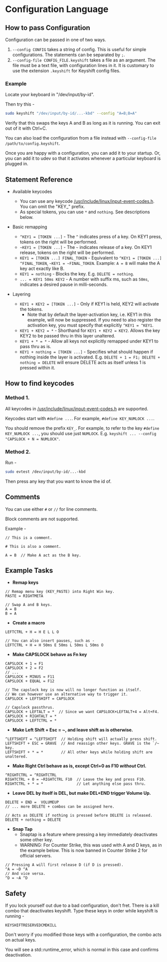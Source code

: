 # Configuration Language

## How to pass Configuration

Configuration can be passed in one of two ways.
1. `--config CONFIG` takes a string of config. This is useful for simple configurations. The statements can be separated by `;`.
2. `--config-file CONFIG_FILE.keyshift` takes a file as an argument. The file must be a text file, with configuration lines in it. It is customary to use the extension `.keyshift` for Keyshift config files.

### Example
Locate your keyboard in "/dev/input/by-id".

Then try this -

```sh
sudo keyshift "/dev/input/by-id/...-kbd" --config "A=B;B=A"
```

Verify that this swaps the keys A and B as long as it is running. You can exit out of it with Ctrl+C.

You can also load the configuration from a file instead with `--config-file /path/to/config.keyshift`.

Once you are happy with a configuration, you can add it to your startup. Or, you can add it to udev so that it activates whenever a particular keyboard is plugged in.

## Statement Reference

- Available keycodes
  - You can use any keycode [/usr/include/linux/input-event-codes.h](https://github.com/torvalds/linux/blob/master/include/uapi/linux/input-event-codes.h). You can omit the "KEY_" prefix.
  - As special tokens, you can use `*` and `nothing`. See descriptions below.

- Basic remapping
  - `^KEY1 = [TOKEN ...]` - The `^` indicates press of a key. On KEY1 press, tokens on the right will be performed.
  - `~KEY1 = [TOKEN ...]` - The `~` indicates release of a key. On KEY1 release, tokens on the right will be performed.
  - `KEY1 = [TOKEN ...] FINAL_TOKEN` - Equivalent to `^KEY1 = [TOKEN ...] ^FINAL_TOKEN`, `~KEY1 = ~FINAL_TOKEN`. Example: `A = B` will make the A key act exactly like B.
  - `KEY1 = nothing` - Blocks the key. E.g. `DELETE = nothing`.
  - `... = KEY1 50ms KEY2` - A number with suffix ms, such as `50ms`, indicates a desired pause in milli-seconds.

- Layering
  - `KEY1 + KEY2 = [TOKEN ...]` - Only if KEY1 is held, KEY2 will activate the tokens.
    - Note that by default the layer-activation key, i.e. KEY1 in this example, will now be suppressed. If you need to also register the activation key, you must specify that explicitly `^KEY1 = ^KEY1`.
  - `KEY1 + KEY2 = *` - Shorthand for `KEY1 + KEY2 = KEY2`. Allows the key KEY2 to be passed thru in this layer unaltered.
  - `KEY1 + * = *` - Allow all keys not explicitly remapped under KEY1 to pass thru as is.
  - `KEY1 + nothing = [TOKEN ...]` - Specifies what should happen if nothing inside the layer is activated. E.g. `DELETE + 1 = F1; DELETE + nothing = DELETE` will ensure DELETE acts as itself unless 1 is pressed within it.

## How to find keycodes

### Method 1.
All keycodes in [/usr/include/linux/input-event-codes.h](https://github.com/torvalds/linux/blob/master/include/uapi/linux/input-event-codes.h) are supported.

Keycodes start with `#define ...`. For example, `#define KEY_NUMLOCK ...`.

You should remove the prefix `KEY_`. For example, to refer to the key `#define KEY_NUMLOCK ...`, you should use just `NUMLOCK`. E.g. `keyshift ... --config "CAPSLOCK + N = NUMLOCK"`.

### Method 2.
Run -
```sh
sudo evtest /dev/input/by-id/...-kbd
```

Then press any key that you want to know the id of.

## Comments

You can use either `#` or `//` for line comments.

Block comments are not supported.

Example -

```
// This is a comment.

# This is also a comment.

A = B  // Make A act as the B key.
```

## Example Tasks

- **Remap keys**
```
// Remap menu key (KEY_PASTE) into Right Win key.
PASTE = RIGHTMETA

// Swap A and B keys.
A = B
B = A
```

- **Create a macro**

```
LEFTCTRL + H = H E L L O

// You can also insert pauses, such as -
LEFTCTRL + H = H 50ms E 50ms L 50ms L 50ms O
```

- **Make CAPSLOCK behave as Fn key**

```
CAPSLOCK + 1 = F1
CAPSLOCK + 2 = F2
// ...
CAPSLOCK + MINUS = F11
CAPSLOCK + EQUAL = F12

// The capslock key is now will no longer function as itself.
// We can however use an alternative way to trigger it.
CAPSLOCK + LEFTSHIFT = CAPSLOCK

// Capslock passthrus.
CAPSLOCK + LEFTALT = *  // Since we want CAPSLOCK+LEFTALT+4 = Alt+F4.
CAPSLOCK + RIGHTALT = *
CAPSLOCK + LEFTCTRL = *
```

- **Make Left Shift + Esc = ~, and leave shift as is otherwise.**

```
^LEFTSHIFT = ^LEFTSHIFT  // Holding shift will actually press shift.
LEFTSHIFT + ESC = GRAVE  // And reassign other keys. GRAVE is the `/~ key.
LEFTSHIFT + * = *        // All other keys while holding shift are unaltered.
```

- **Make Right Ctrl behave as is, except Ctrl+0 as F10 _without_ Ctrl.**
```
^RIGHTCTRL = ^RIGHTCTRL
RIGHTCTRL + 0 = ~RIGHTCTRL F10  // Leave the key and press F10.
RIGHTCTRL + * = *               // Let anything else pass thru.
```

- **Leave DEL by itself is DEL, but make DEL+END trigger Volume Up.**

```
DELETE + END =  VOLUMEUP
// ... more DELETE + combos can be assigned here.

// Acts as DELETE if nothing is pressed before DELETE is released.
DELETE + nothing = DELETE
```

- **Snap Tap**
  - Snaptap is a feature where pressing a key immediately deactivates some other key.
  - WARNING: For Counter Strike, this was used with A and D keys, as in the example below. This is now banned in Counter Strike 2 for official servers.

```
// Pressing A will first release D (if D is pressed).
^A = ~D ^A
// And vice versa.
^D = ~A ^D
```

## Safety

If you lock yourself out due to a bad configuration, don't fret. There is a kill combo that deactivates keyshift. Type these keys in order while keyshift is running -

`KEYSHIFTRESERVEDCMDKILL`

Don't worry if you modified those keys with a configuration, the combo acts on actual keys.

You will see a std::runtime_error, which is normal in this case and confirms deactivation.

